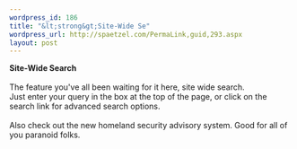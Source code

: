 ```yaml
--- 
wordpress_id: 186
title: "&lt;strong&gt;Site-Wide Se"
wordpress_url: http://spaetzel.com/PermaLink,guid,293.aspx
layout: post
---
```

<strong>Site-Wide Search</strong>
        <br />
        <br />
        The feature you've all been waiting for it here, site wide search.<br />
        Just enter your query in the box at the top of the page, or click on the search link
        for advanced search options.<br />
        <br />
        Also check out the new homeland security advisory system. Good for all of you paranoid
        folks.<br />
        <img width="0" height="0" src="http://spaetzel.com/aggbug.ashx?id=293" />
